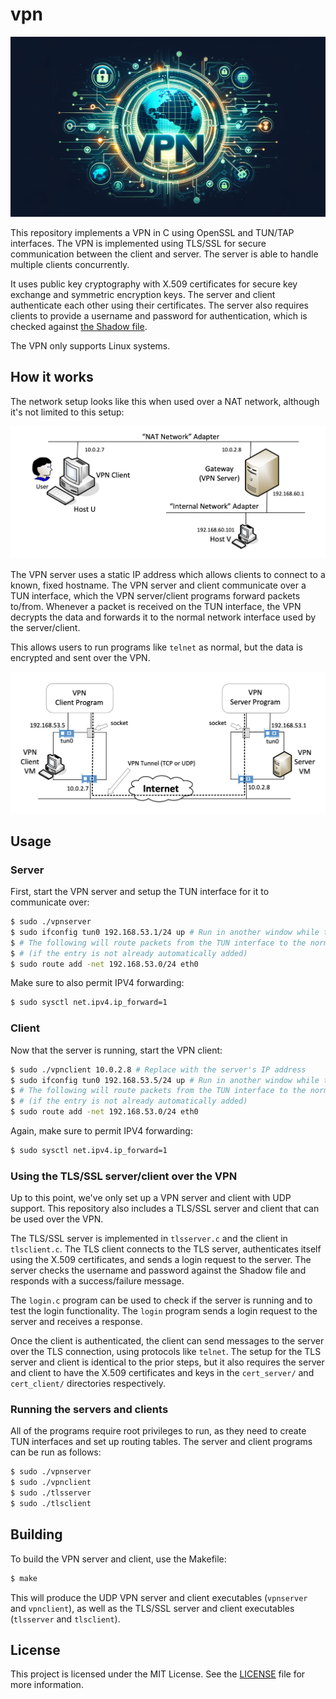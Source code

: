 # vpn

![Header Image](assets/header.png)

This repository implements a VPN in C using OpenSSL and TUN/TAP interfaces. The VPN is implemented using TLS/SSL for secure communication between the client and server. The server is able to handle multiple clients concurrently.

It uses public key cryptography with X.509 certificates for secure key exchange and symmetric encryption keys. The server and client authenticate each other using their certificates. The server also requires clients to provide a username and password for authentication, which is checked against [the Shadow file](https://linux.die.net/man/5/shadow).

The VPN only supports Linux systems.

## How it works

The network setup looks like this when used over a NAT network, although it's not limited to this setup:

![Network Setup](assets/network-setup.png)

The VPN server uses a static IP address which allows clients to connect to a known, fixed hostname. The VPN server and client communicate over a TUN interface, which the VPN server/client programs forward packets to/from. Whenever a packet is received on the TUN interface, the VPN decrypts the data and forwards it to the normal network interface used by the server/client.

This allows users to run programs like `telnet` as normal, but the data is encrypted and sent over the VPN.

![Server and Client](assets/comms.png)

## Usage

### Server

First, start the VPN server and setup the TUN interface for it to communicate over:

```bash
$ sudo ./vpnserver
$ sudo ifconfig tun0 192.168.53.1/24 up # Run in another window while the server is running
$ # The following will route packets from the TUN interface to the normal network interface
$ # (if the entry is not already automatically added)
$ sudo route add -net 192.168.53.0/24 eth0
```

Make sure to also permit IPV4 forwarding:

```bash
$ sudo sysctl net.ipv4.ip_forward=1
```

### Client

Now that the server is running, start the VPN client:

```bash
$ sudo ./vpnclient 10.0.2.8 # Replace with the server's IP address
$ sudo ifconfig tun0 192.168.53.5/24 up # Run in another window while the client is running
$ # The following will route packets from the TUN interface to the normal network interface
$ # (if the entry is not already automatically added)
$ sudo route add -net 192.168.53.0/24 eth0
```

Again, make sure to permit IPV4 forwarding:

```bash
$ sudo sysctl net.ipv4.ip_forward=1
```

### Using the TLS/SSL server/client over the VPN

Up to this point, we've only set up a VPN server and client with UDP support. This repository also includes a TLS/SSL server and client that can be used over the VPN.

The TLS/SSL server is implemented in `tlsserver.c` and the client in `tlsclient.c`. The TLS client connects to the TLS server, authenticates itself using the X.509 certificates, and sends a login request to the server. The server checks the username and password against the Shadow file and responds with a success/failure message.

The `login.c` program can be used to check if the server is running and to test the login functionality. The `login` program sends a login request to the server and receives a response.

Once the client is authenticated, the client can send messages to the server over the TLS connection, using protocols like `telnet`. The setup for the TLS server and client is identical to the prior steps, but it also requires the server and client to have the X.509 certificates and keys in the `cert_server/` and `cert_client/` directories respectively.

### Running the servers and clients

All of the programs require root privileges to run, as they need to create TUN interfaces and set up routing tables. The server and client programs can be run as follows:

```bash
$ sudo ./vpnserver
$ sudo ./vpnclient
$ sudo ./tlsserver
$ sudo ./tlsclient
```

## Building

To build the VPN server and client, use the Makefile:

```bash
$ make
```

This will produce the UDP VPN server and client executables (`vpnserver` and `vpnclient`), as well as the TLS/SSL server and client executables (`tlsserver` and `tlsclient`).

## License

This project is licensed under the MIT License. See the [LICENSE](LICENSE) file for more information.